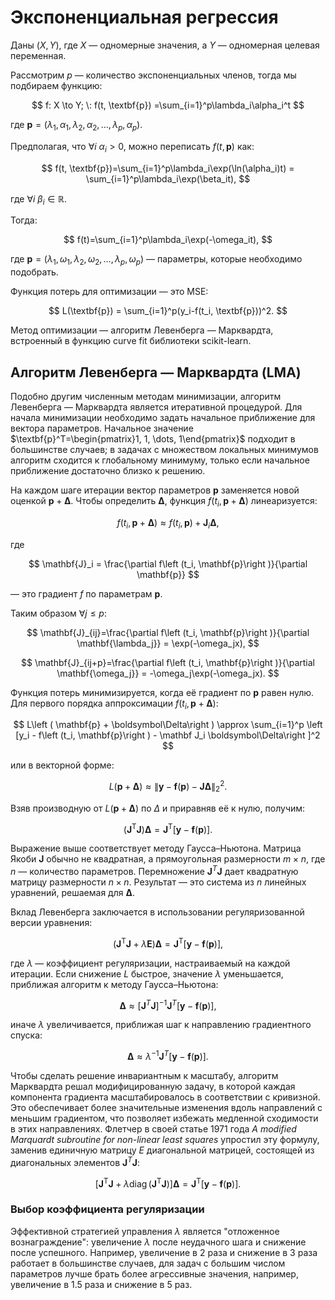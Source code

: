 # Экспоненциальная регрессия

Даны $(X, Y)$, где $X$ — одномерные значения, а $Y$ — одномерная целевая переменная.

Рассмотрим $p$ — количество экспоненциальных членов, тогда мы подбираем функцию:

$$
f: X \to Y; \:
f(t, \textbf{p}) =\sum_{i=1}^p\lambda_i\alpha_i^t
$$

где $\textbf{p} = (\lambda_1, \alpha_1, \lambda_2, \alpha_2, \ldots, \lambda_p, \alpha_p)$.

Предполагая, что $\forall i \:\alpha_i > 0$, можно переписать $f(t, \textbf{p})$ как:

$$
f(t, \textbf{p})=\sum_{i=1}^p\lambda_i\exp(\ln(\alpha_i)t) =
\sum_{i=1}^p\lambda_i\exp(\beta_it),
$$

где $\forall i\:\beta_i\in\mathbb{R}$.

Тогда:

$$
f(t)=\sum_{i=1}^p\lambda_i\exp(-\omega_it),
$$

где $\textbf{p} = (\lambda_1, \omega_1, \lambda_2, \omega_2, \ldots, \lambda_p, \omega_p)$ — параметры, которые необходимо подобрать.

Функция потерь для оптимизации — это MSE:

$$
L(\textbf{p}) = \sum_{i=1}^p(y_i-f(t_i, \textbf{p}))^2.
$$

Метод оптимизации — алгоритм Левенберга — Марквардта, встроенный в функцию curve fit библиотеки scikit-learn.

## Алгоритм Левенберга — Марквардта (LMA)

Подобно другим численным методам минимизации, алгоритм Левенберга — Марквардта является итеративной процедурой. Для начала минимизации необходимо задать начальное приближение для вектора параметров. Начальное значение $\textbf{p}^T=\begin{pmatrix}1, 1, \dots, 1\end{pmatrix}$ подходит в большинстве случаев; в задачах с множеством локальных минимумов алгоритм сходится к глобальному минимуму, только если начальное приближение достаточно близко к решению.

На каждом шаге итерации вектор параметров $\textbf{p}$ заменяется новой оценкой $\textbf{p} + \mathbf{\Delta}$. Чтобы определить $\mathbf{\Delta}$, функция $f(t_i, \textbf{p} + \mathbf{\Delta})$ линеаризуется:

$$
f(t_i, \textbf{p} + \mathbf{\Delta})\approx f(t_i, \textbf{p})+\mathbf{J}_i\mathbf{\Delta},
$$

где 

$$
\mathbf{J}_i = \frac{\partial f\left (t_i,  \mathbf{p}\right )}{\partial  \mathbf{p}}
$$

— это градиент $f$ по параметрам $\mathbf{p}$.

Таким образом $\forall j\le p:$

$$
\mathbf{J}_{ij}=\frac{\partial f\left (t_i,  \mathbf{p}\right )}{\partial  \mathbf{\lambda_j}} = \exp(-\omega_jx),
$$

$$
\mathbf{J}_{ij+p}=\frac{\partial f\left (t_i,  \mathbf{p}\right )}{\partial  \mathbf{\omega_j}} = -\omega_j\exp(-\omega_jx).
$$

Функция потерь минимизируется, когда её градиент по $\textbf{p}$ равен нулю. Для первого порядка аппроксимации $f\left (t_i,  \mathbf{p} + \boldsymbol\Delta\right )$:

$$
L\left ( \mathbf{p} + \boldsymbol\Delta\right ) \approx \sum_{i=1}^p \left [y_i - f\left (t_i,  \mathbf{p}\right ) - \mathbf J_i \boldsymbol\Delta\right ]^2
$$

или в векторной форме:

$$
L\left ( \mathbf{p} + \boldsymbol\Delta\right ) \approx \|\mathbf y - \mathbf f\left ( \mathbf{p}\right ) - \mathbf J\boldsymbol\Delta\|_2^2.
$$

Взяв производную от $L\left ( \mathbf{p} + \boldsymbol\Delta\right )$ по $\Delta$ и приравняв её к нулю, получим:

$$
\left (\mathbf J^{\mathrm T} \mathbf J\right )\boldsymbol\Delta = \mathbf J^{\mathrm T}\left [\mathbf y - \mathbf f\left ( \mathbf{p}\right )\right ].
$$

Выражение выше соответствует методу Гаусса–Ньютона. Матрица Якоби $\mathbf{J}$ обычно не квадратная, а прямоугольная размерности $m \times n$, где $n$ — количество параметров. Перемножение $\boldsymbol{J}^T\boldsymbol{J}$ дает квадратную матрицу размерности $n \times n$. Результат — это система из $n$ линейных уравнений, решаемая для $\boldsymbol{\Delta}$.

Вклад Левенберга заключается в использовании регуляризованной версии уравнения:

$$
\left (\mathbf J^{\mathrm T} \mathbf J + \lambda\mathbf E\right ) \boldsymbol\Delta = \mathbf J^{\mathrm T}\left [\mathbf y - \mathbf f\left ( \mathbf{p}\right )\right],
$$

где $\lambda$ — коэффициент регуляризации, настраиваемый на каждой итерации. Если снижение $L$ быстрое, значение $\lambda$ уменьшается, приближая алгоритм к методу Гаусса–Ньютона:

$$
\mathbf{\Delta}\approx[\mathbf{J}^T\mathbf{J}]^{-1}\mathbf{J}^{T}[\mathbf y - \mathbf f\left ( \mathbf{p}\right )],
$$

иначе $\lambda$ увеличивается, приближая шаг к направлению градиентного спуска:

$$
\mathbf{\Delta}\approx\lambda^{-1}\mathbf{J}^{T}[\mathbf y - \mathbf f\left ( \mathbf{p}\right )].
$$

Чтобы сделать решение инвариантным к масштабу, алгоритм Марквардта решал модифицированную задачу, в которой каждая компонента градиента масштабировалось в соответствии с кривизной. Это обеспечивает более значительные изменения вдоль направлений с меньшим градиентом, что позволяет избежать медленной сходимости в этих направлениях. Флетчер в своей статье 1971 года *A modified Marquardt subroutine for non-linear least squares* упростил эту формулу, заменив единичную матрицу $E$ диагональной матрицей, состоящей из диагональных элементов $\mathbf{J}^T\mathbf{J}$:

$$
\left [\mathbf J^{\mathrm T} \mathbf J + \lambda \operatorname{diag}\left (\mathbf J^{\mathrm T} \mathbf J\right )\right ] \boldsymbol\Delta = \mathbf J^{\mathrm T}\left [\mathbf y - \mathbf f\left (\boldsymbol p\right )\right ].
$$

### Выбор коэффициента регуляризации

Эффективной стратегией управления $\lambda$ является "отложенное вознаграждение": увеличение $\lambda$ после неудачного шага и снижение после успешного. Например, увеличение в 2 раза и снижение в 3 раза работает в большинстве случаев, для задач с большим числом параметров лучше брать более агрессивные значения, например, увеличение в 1.5 раза и снижение в 5 раз.